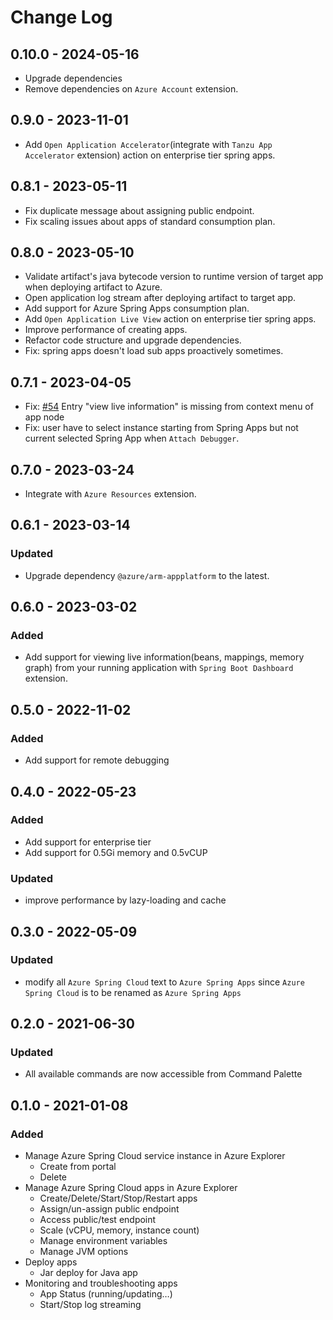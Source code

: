# Change Log

## 0.10.0 - 2024-05-16

-   Upgrade dependencies
-   Remove dependencies on `Azure Account` extension.

## 0.9.0 - 2023-11-01

-   Add `Open Application Accelerator`(integrate with `Tanzu App Accelerator`
    extension) action on enterprise tier spring apps.

## 0.8.1 - 2023-05-11

-   Fix duplicate message about assigning public endpoint.
-   Fix scaling issues about apps of standard consumption plan.

## 0.8.0 - 2023-05-10

-   Validate artifact's java bytecode version to runtime version of target app
    when deploying artifact to Azure.
-   Open application log stream after deploying artifact to target app.
-   Add support for Azure Spring Apps consumption plan.
-   Add `Open Application Live View` action on enterprise tier spring apps.
-   Improve performance of creating apps.
-   Refactor code structure and upgrade dependencies.
-   Fix: spring apps doesn't load sub apps proactively sometimes.

## 0.7.1 - 2023-04-05

-   Fix: [#54](https://github.com/microsoft/vscode-azurespringcloud/issues/54)
    Entry "view live information" is missing from context menu of app node
-   Fix: user have to select instance starting from Spring Apps but not current
    selected Spring App when `Attach Debugger`.

## 0.7.0 - 2023-03-24

-   Integrate with `Azure Resources` extension.

## 0.6.1 - 2023-03-14

### Updated

-   Upgrade dependency `@azure/arm-appplatform` to the latest.

## 0.6.0 - 2023-03-02

### Added

-   Add support for viewing live information(beans, mappings, memory graph) from
    your running application with `Spring Boot Dashboard` extension.

## 0.5.0 - 2022-11-02

### Added

-   Add support for remote debugging

## 0.4.0 - 2022-05-23

### Added

-   Add support for enterprise tier
-   Add support for 0.5Gi memory and 0.5vCUP

### Updated

-   improve performance by lazy-loading and cache

## 0.3.0 - 2022-05-09

### Updated

-   modify all `Azure Spring Cloud` text to `Azure Spring Apps` since
    `Azure Spring Cloud` is to be renamed as `Azure Spring Apps`

## 0.2.0 - 2021-06-30

### Updated

-   All available commands are now accessible from Command Palette

## 0.1.0 - 2021-01-08

### Added

-   Manage Azure Spring Cloud service instance in Azure Explorer
    -   Create from portal
    -   Delete
-   Manage Azure Spring Cloud apps in Azure Explorer
    -   Create/Delete/Start/Stop/Restart apps
    -   Assign/un-assign public endpoint
    -   Access public/test endpoint
    -   Scale (vCPU, memory, instance count)
    -   Manage environment variables
    -   Manage JVM options
-   Deploy apps
    -   Jar deploy for Java app
-   Monitoring and troubleshooting apps
    -   App Status (running/updating…)
    -   Start/Stop log streaming
